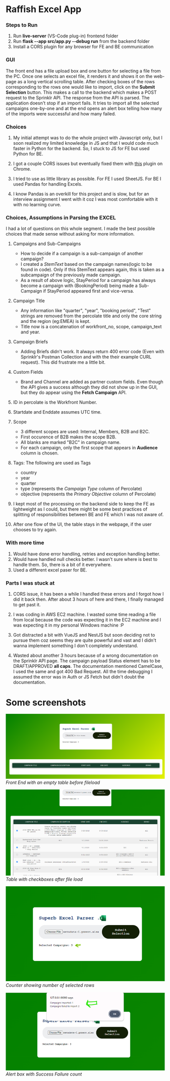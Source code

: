 
# Raffish Excel App

### Steps to Run
1. Run **live-server** (VS-Code plug-in) frontend folder
2. Run **flask --app src/app.py --debug run** from the backend folder
3. Install a CORS plugin for any browser for FE and BE communication

### GUI
The front end has a file upload box and one button for selecting a file from the PC. Once one selects an excel file, it renders it and shows it on the web-page as a long vertical scrolling table. After checking boxes of the rows corresponding to the rows one would like to import, click on the **Submit Selection** button. This makes a call to the backend which makes a POST request to the Sprinklr API. The response from the API is parsed. The application doesn't stop if an import fails. It tries to import all the selected campaigns one-by-one and at the end opens an alert box telling how many of the imports were successful and how many failed.

### Choices
1. My initial attempt was to do the whole project with Javascript only, but I soon realized my limited knowledge in JS and that I would code much faster in Python for the backend. So, I stuck to JS for FE but used Python for BE.

2. I got a couple CORS issues but eventually fixed them with [this](https://chromewebstore.google.com/detail/moesif-origin-cors-change/digfbfaphojjndkpccljibejjbppifbc) plugin on Chrome.

3. I tried to use as little library as possible. For FE I used SheetJS. For BE I used Pandas for handling Excels.

4. I know Pandas is an overkill for this project and is slow, but for an interview assignment I went with it coz I was most comfortable with it with no learning curve.

### Choices, Assumptions in Parsing the EXCEL
I had a lot of questions on this whole segment. I made the best possible choices that made sense without asking for more information.
1. Campaigns and Sub-Campaigns
    - How to decide if a campaign is a sub-campaign of another campaign?
    - I created a *StemText* based on the campaign names(logic to be found in code). Only if this StemText appears again, this is taken as a subcampaign of the previously made campaign.
    - As a result of above logic, StayPeriod for a campaign has always become a campaign with (BookingPeriod) being made a Sub-Campaign if StayPeriod appeared first and vice-versa.

7. Campaign Title
    - Any information like "quarter", "year", "booking period", "Test" strings are removed from the percolate title and only the core string and the region (eg:EMEA) is kept.
    - Title now is a concatenation of workfront_no, scope, campaign_text and year.

2. Campaign Briefs
    - Adding Briefs didn't work. It always return 400 error code (Even with Sprinklr's Postman Collection and with the their example CURL request). This did frustrate me a little bit.

3. Custom Fields
    - Brand and Channel are added as partner custom fields. Even though the API gives a success although they did not show up in the GUI, but they do appear using the **Fetch Campaign** API.

4. ID in percolate is the Workfront Number.
5. Startdate and Enddate assumes UTC time.
6. Scope
    - 3 different scopes are used: Internal, Members, B2B and B2C.
    - First occurence of B2B makes the scope B2B.
    - All blanks are marked "B2C" in campaign name.
    - For each campaign, only the first scope that appears in **Audience** column is chosen.

8. Tags: The following are used as Tags
    - country
    - year
    - quarter
    - type (represents the *Campaign Type* column of Percolate)
    - objective (represents the *Primary Objective* column of Percolate)

9. I kept most of the processing on the backend side to keep the FE as lightweight as I could, but there might be some best practices of splitting of responsibilities between BE and FE which I was not aware of.

10. After one flow of the UI, the table stays in the webpage, if the user chooses to try again.

### With more time
1. Would have done error handling, retries and exception handling better.
2. Would have handled null checks better. I wasn't sure where is best to handle them. So, there is a bit of it everywhere.
3. Used a different excel paser for BE.

### Parts I was stuck at
1. CORS issue, it has been a while I handled these errors and I forgot how I did it back then. After about 3 hours of here and there, I finally managed to get past it.

2. I was coding in AWS EC2 machine. I wasted some time reading a file from local because the code was expecting it in the EC2 machine and I was expecting it in my personal Windows machine :P

3. Got distracted a bit with VueJS and NestJS but soon deciding not to pursue them coz seems they are quite powerful and vast and I didn't wanna implement something I don't completely understand.

4. Wasted about another 3 hours because of a wrong documentation on the Sprinklr API page. The campaign payload Status element has to be DRAFT/APPROVED **all caps**. The documentation mentioned CamelCase, I used the same and got 400 Bad Request. All the time debugging I assumed the error was in Auth or JS Fetch but didn't doubt the documentation.

# Some screenshots

![Alt text](/files/doc_files/frontend.png)
*Front End with an empty table before fileload*

![Alt text](/files/doc_files/table_with_checkboxes.png)
*Table with checkboxes after file load*

![Alt text](/files/doc_files/text_with_selection_count.png)
*Counter showing number of selected rows*

![Alt text](/files/doc_files/success_failure_count.png)
*Alert box with Success Failure count*
